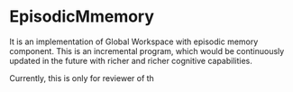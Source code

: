 # EpisodicMmemory
It is an implementation of Global Workspace with episodic memory component. This is an incremental program, which would be continuously updated in the future with richer and richer cognitive capabilities.

Currently, this is only for reviewer of th

